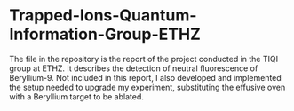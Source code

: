 # Trapped-Ions-Quantum-Information-Group-ETHZ

The file in the repository is the report of the project conducted in the TIQI group at ETHZ. It describes the detection of neutral fluorescence of Beryllium-9. Not included in this report, I also developed and implemented the setup needed to upgrade my experiment, substituting the effusive oven with a Beryllium target to be ablated.
